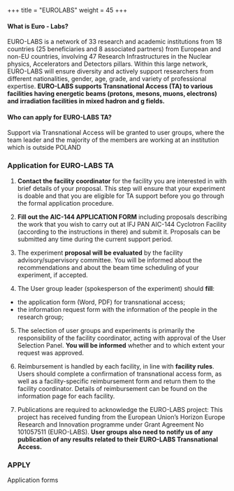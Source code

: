 +++
title = "EUROLABS"
weight = 45
+++

#### What is Euro - Labs?
EURO-LABS is a network of 33 research and academic institutions from 18 countries (25 beneficiaries and 8 associated partners) from European and non-EU countries, involving 47 Research Infrastructures in the Nuclear physics, Accelerators and Detectors pillars. Within this large network, EURO-LABS will ensure diversity and actively support researchers from different nationalities, gender, age, grade, and variety of professional expertise. **EURO-LABS supports Transnational Access (TA) to various facilities having energetic beams (protons, mesons, muons, electrons) and irradiation facilities in mixed hadron and g fields.**

#### Who can apply for EURO-LABS TA?
Support via Transnational Access will be granted to user groups, where the team leader and the majority of the members are working at an institution which is outside POLAND

### **Application for EURO-LABS TA**

 1. **Contact the facility coordinator** for the facility you are interested in with brief details of your proposal. This step will ensure that your experiment is doable and that you are eligible for TA support before you go through the formal application procedure.
 
2. **Fill out the AIC-144 APPLICATION FORM** including proposals describing the work that you wish to carry out at IFJ PAN AIC-144 Cyclotron Facility (according to the instructions in there) and submit it. Proposals can be submitted any time during the current support period.

3.  The experiment **proposal will be evaluated** by the facility advisory/supervisory committee. You will be informed about the recommendations and about the beam time scheduling of your experiment, if accepted.

4. The User group leader (spokesperson of the experiment) should **fill**:
- the application form (Word, PDF) for transnational access;		
- the information request form with the information of the people in the research group;
 
5. The selection of user groups and experiments is primarily the responsibility of the facility coordinator, acting with approval of the User Selection Panel. **You will be informed** whether and to which extent your request was approved.

6. Reimbursement is handled by each facility, in line with **facility rules**. Users should complete a confirmation of transnational access form, as well as a facility-specific reimbursement form and return them to the facility coordinator. Details of reimbursement can be found on the information page for each facility.

7. Publications are required to acknowledge the EURO-LABS project: This project has received funding from the European Union’s Horizon Europe Research and Innovation programme under Grant Agreement No 101057511 (EURO-LABS). **User groups also need to notify us of any publication of any results related to their EURO-LABS Transnational Access.**

### **APPLY**

Application forms